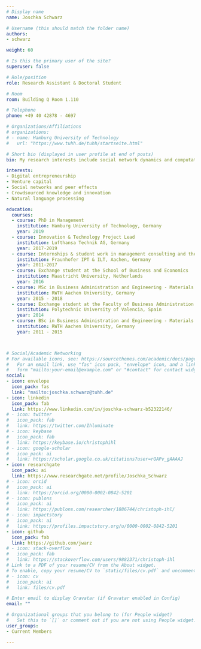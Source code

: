 ```yaml
---
# Display name
name: Joschka Schwarz

# Username (this should match the folder name)
authors:
- schwarz

weight: 60

# Is this the primary user of the site?
superuser: false

# Role/position
role: Research Assistant & Doctoral Student

# Room
room: Building Q Room 1.110

# Telephone
phone: +49 40 42878 - 4697

# Organizations/Affiliations
# organizations:
# - name: Hamburg University of Technology
#   url: "https://www.tuhh.de/tuhh/startseite.html"

# Short bio (displayed in user profile at end of posts)
bio: My research interests include social network dynamics and computational social science with a focus on the computational analysis of language.

interests:
- Digital entrepreneurship
- Venture capital
- Social networks and peer effects
- Crowdsourced knowledge and innovation
- Natural language processing

education:
  courses:
  - course: PhD in Management
    institution: Hamburg University of Technology, Germany
    year: 2019  
  - course: Innovation & Technology Project Lead
    institution: Lufthansa Technik AG, Germany
    year: 2017-2019
  - course: Internships & student work in management consulting and the automotive industry
    institution: Fraunhofer IPT & ILT, Aachen, Germany
    year: 2011-2017
  - course: Exchange student at the School of Business and Economics
    institution: Maastricht University, Netherlands
    year: 2016
  - course: MSc in Business Administration and Engineering - Materials and Process Engineering
    institution: RWTH Aachen University, Germany
    year: 2015 - 2018
  - course: Exchange student at the Faculty of Business Administration & School of Industrial Engineering
    institution: Polytechnic University of Valencia, Spain
    year: 2014
  - course: BSc in Business Administration and Engineering - Materials and Process Engineering
    institution: RWTH Aachen University, Germany
    year: 2011 - 2015



# Social/Academic Networking
# For available icons, see: https://sourcethemes.com/academic/docs/page-builder/#icons
#   For an email link, use "fas" icon pack, "envelope" icon, and a link in the
#   form "mailto:your-email@example.com" or "#contact" for contact widget.
social:
- icon: envelope
  icon_pack: fas
  link: "mailto:joschka.schwarz@tuhh.de"
- icon: linkedin
  icon_pack: fab
  link: https://www.linkedin.com/in/joschka-schwarz-b52322146/
# - icon: twitter
#   icon_pack: fab
#   link: https://twitter.com/Ihluminate
# - icon: keybase
#   icon_pack: fab
#   link: https://keybase.io/christophihl
# - icon: google-scholar
#   icon_pack: ai
#   link: https://scholar.google.co.uk/citations?user=rOAPv_gAAAAJ
- icon: researchgate
  icon_pack: ai
  link: https://www.researchgate.net/profile/Joschka_Schwarz
# - icon: orcid
#   icon_pack: ai
#   link: https://orcid.org/0000-0002-0842-5201
# - icon: publons
#   icon_pack: ai
#   link: https://publons.com/researcher/1886744/christoph-ihl/
# - icon: impactstory
#   icon_pack: ai
#   link: https://profiles.impactstory.org/u/0000-0002-0842-5201
- icon: github
  icon_pack: fab
  link: https://github.com/jwarz
# - icon: stack-overflow
#   icon_pack: fab
#   link: https://stackoverflow.com/users/9882371/christoph-ihl
# Link to a PDF of your resume/CV from the About widget.
# To enable, copy your resume/CV to `static/files/cv.pdf` and uncomment the lines below.
# - icon: cv
#   icon_pack: ai
#   link: files/cv.pdf

# Enter email to display Gravatar (if Gravatar enabled in Config)
email: ""

# Organizational groups that you belong to (for People widget)
#   Set this to `[]` or comment out if you are not using People widget.
user_groups:
- Current Members

---
```


